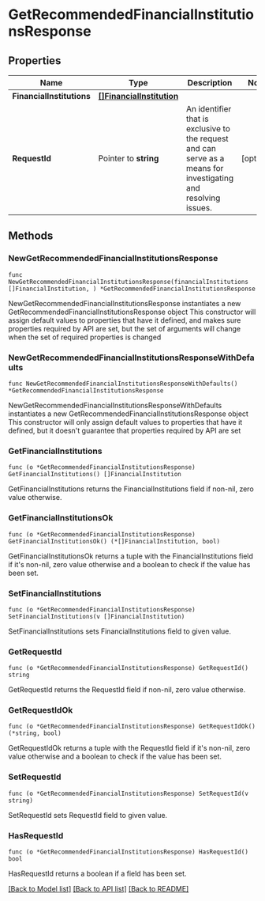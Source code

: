 # GetRecommendedFinancialInstitutionsResponse

## Properties

Name | Type | Description | Notes
------------ | ------------- | ------------- | -------------
**FinancialInstitutions** | [**[]FinancialInstitution**](FinancialInstitution.md) |  | 
**RequestId** | Pointer to **string** | An identifier that is exclusive to the request and can serve as a means for investigating and resolving issues. | [optional] 

## Methods

### NewGetRecommendedFinancialInstitutionsResponse

`func NewGetRecommendedFinancialInstitutionsResponse(financialInstitutions []FinancialInstitution, ) *GetRecommendedFinancialInstitutionsResponse`

NewGetRecommendedFinancialInstitutionsResponse instantiates a new GetRecommendedFinancialInstitutionsResponse object
This constructor will assign default values to properties that have it defined,
and makes sure properties required by API are set, but the set of arguments
will change when the set of required properties is changed

### NewGetRecommendedFinancialInstitutionsResponseWithDefaults

`func NewGetRecommendedFinancialInstitutionsResponseWithDefaults() *GetRecommendedFinancialInstitutionsResponse`

NewGetRecommendedFinancialInstitutionsResponseWithDefaults instantiates a new GetRecommendedFinancialInstitutionsResponse object
This constructor will only assign default values to properties that have it defined,
but it doesn't guarantee that properties required by API are set

### GetFinancialInstitutions

`func (o *GetRecommendedFinancialInstitutionsResponse) GetFinancialInstitutions() []FinancialInstitution`

GetFinancialInstitutions returns the FinancialInstitutions field if non-nil, zero value otherwise.

### GetFinancialInstitutionsOk

`func (o *GetRecommendedFinancialInstitutionsResponse) GetFinancialInstitutionsOk() (*[]FinancialInstitution, bool)`

GetFinancialInstitutionsOk returns a tuple with the FinancialInstitutions field if it's non-nil, zero value otherwise
and a boolean to check if the value has been set.

### SetFinancialInstitutions

`func (o *GetRecommendedFinancialInstitutionsResponse) SetFinancialInstitutions(v []FinancialInstitution)`

SetFinancialInstitutions sets FinancialInstitutions field to given value.


### GetRequestId

`func (o *GetRecommendedFinancialInstitutionsResponse) GetRequestId() string`

GetRequestId returns the RequestId field if non-nil, zero value otherwise.

### GetRequestIdOk

`func (o *GetRecommendedFinancialInstitutionsResponse) GetRequestIdOk() (*string, bool)`

GetRequestIdOk returns a tuple with the RequestId field if it's non-nil, zero value otherwise
and a boolean to check if the value has been set.

### SetRequestId

`func (o *GetRecommendedFinancialInstitutionsResponse) SetRequestId(v string)`

SetRequestId sets RequestId field to given value.

### HasRequestId

`func (o *GetRecommendedFinancialInstitutionsResponse) HasRequestId() bool`

HasRequestId returns a boolean if a field has been set.


[[Back to Model list]](../README.md#documentation-for-models) [[Back to API list]](../README.md#documentation-for-api-endpoints) [[Back to README]](../README.md)



